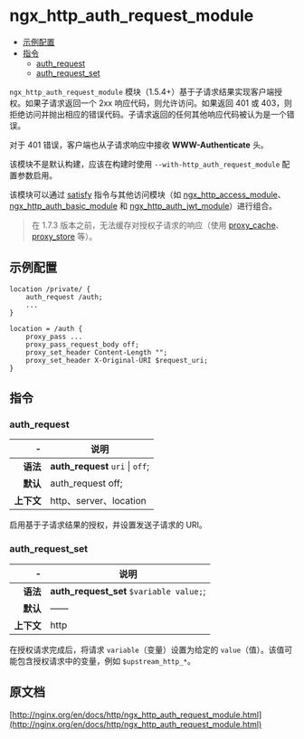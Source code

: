 # ngx_http_auth_request_module

- [示例配置](#example_configuration)
- [指令](#directives)
    - [auth_request](#auth_request)
    - [auth_request_set](#auth_request_set)

`ngx_http_auth_request_module` 模块（1.5.4+）基于子请求结果实现客户端授权。如果子请求返回一个 2xx 响应代码，则允许访问。如果返回 401 或 403，则拒绝访问并抛出相应的错误代码。子请求返回的任何其他响应代码被认为是一个错误。

对于 401 错误，客户端也从子请求响应中接收 **WWW-Authenticate** 头。

该模块不是默认构建，应该在构建时使用 `--with-http_auth_request_module` 配置参数启用。

该模块可以通过 [satisfy](ngx_http_core_module.md#satisfy) 指令与其他访问模块（如 [ngx_http_access_module](ngx_http_access_module.md)、[ngx_http_auth_basic_module](ngx_http_auth_basic_module.md) 和 [ngx_http_auth_jwt_module](ngx_http_auth_jwt_module.md)）进行组合。

> 在 1.7.3 版本之前，无法缓存对授权子请求的响应（使用 [proxy_cache](ngx_http_proxy_module.html#proxy_cache)、[proxy_store](ngx_http_proxy_module.html#proxy_store) 等）。

<a id="example_configuration"></a>

## 示例配置
```nginx
location /private/ {
    auth_request /auth;
    ...
}

location = /auth {
    proxy_pass ...
    proxy_pass_request_body off;
    proxy_set_header Content-Length "";
    proxy_set_header X-Original-URI $request_uri;
}
```

<a id="directives"></a>

## 指令

### auth_request

|\-|说明|
|------:|------|
|**语法**|**auth_request** `uri` \| `off`;|
|**默认**|auth_request off;|
|**上下文**|http、server、location|

启用基于子请求结果的授权，并设置发送子请求的 URI。

### auth_request_set

|\-|说明|
|------:|------|
|**语法**|**auth_request_set** `$variable value;`;|
|**默认**|——|
|**上下文**|http|

在授权请求完成后，将请求 `variable`（变量）设置为给定的 `value`（值）。该值可能包含授权请求中的变量，例如 `$upstream_http_*`。

## 原文档
[http://nginx.org/en/docs/http/ngx_http_auth_request_module.html](http://nginx.org/en/docs/http/ngx_http_auth_request_module.html)